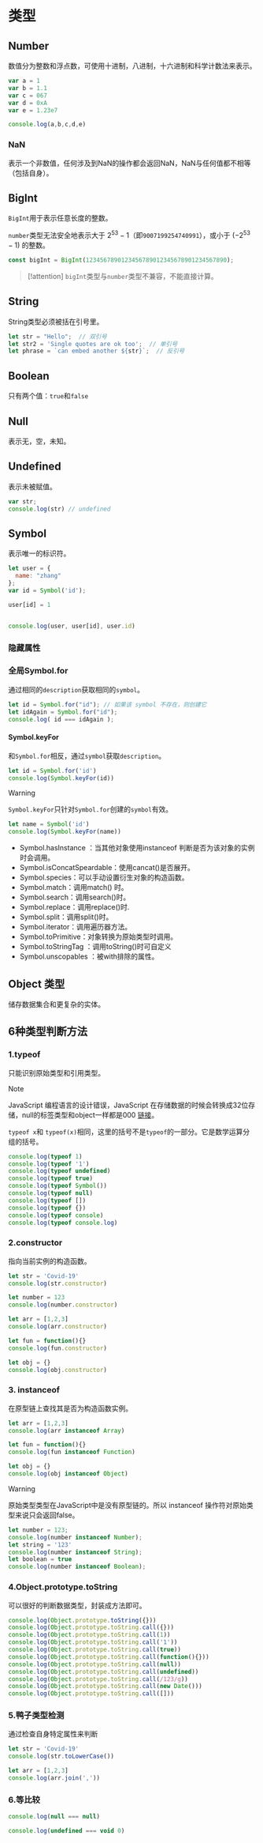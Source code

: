 # 类型
## Number

数值分为整数和浮点数，可使用十进制，八进制，十六进制和科学计数法来表示。


```js
var a = 1
var b = 1.1
var c = 067
var d = 0xA
var e = 1.23e7

console.log(a,b,c,d,e)
```


### NaN

表示一个非数值，任何涉及到NaN的操作都会返回NaN，NaN与任何值都不相等（包括自身）。

## BigInt
`BigInt`用于表示任意长度的整数。

`number`类型无法安全地表示大于 $2^{53}-1$（即`9007199254740991`），或小于 ($-2^{53}-1$) 的整数。


```js
const bigInt = BigInt(1234567890123456789012345678901234567890);
```
  


> [!attention]
> `bigInt`类型与`number`类型不兼容，不能直接计算。

## String

String类型必须被括在引号里。

```js
let str = "Hello";  // 双引号
let str2 = 'Single quotes are ok too';  // 单引号
let phrase = `can embed another ${str}`;  // 反引号
```

## Boolean

只有两个值：`true`和`false`

## Null

表示无，空，未知。

## Undefined

表示未被赋值。

```js
var str;
console.log(str) // undefined
```

## Symbol

表示唯一的标识符。

```js
let user = { 
  name: "zhang"
};
var id = Symbol('id');

user[id] = 1


console.log(user, user[id], user.id)
```

### 隐藏属性

### 全局Symbol.for

通过相同的`description`获取相同的`symbol`。

```js
let id = Symbol.for("id"); // 如果该 symbol 不存在，则创建它
let idAgain = Symbol.for("id");
console.log( id === idAgain );
```

#### Symbol.keyFor

和`Symbol.for`相反，通过`symbol`获取`description`。

```js
let id = Symbol.for('id')
console.log(Symbol.keyFor(id))
```

> [!warning]
> `Symbol.keyFor`只针对`Symbol.for`创建的`symbol`有效。
> ```js
> let name = Symbol('id')
> console.log(Symbol.keyFor(name))
> ```

- Symbol.hasInstance ：当其他对象使用instanceof 判断是否为该对象的实例时会调用。
- Symbol.isConcatSpeardable：使用cancat()是否展开。
- Symbol.species：可以手动设置衍生对象的构造函数。
- Symbol.match：调用match() 时。
- Symbol.search：调用search()时。
- Symbol.replace：调用replace()时.
- Symbol.split：调用split()时。
- Symbol.iterator：调用遍历器方法。
- Symbol.toPrimitive：对象转换为原始类型时调用。
- Symbol.toStringTag ：调用toString()时可自定义
- Symbol.unscopables ：被with排除的属性。

## Object 类型

储存数据集合和更复杂的实体。

## 6种类型判断方法

### 1.typeof

只能识别原始类型和引用类型。

> [!note]
> JavaScript 编程语言的设计错误，JavaScript 在存储数据的时候会转换成32位存储，null的标签类型和object一样都是000 [链接](https://2ality.com/2013/10/typeof-null.html)。

`typeof x`和 `typeof(x)`相同，这里的括号不是`typeof`的一部分。它是数学运算分组的括号。

```js
console.log(typeof 1)
console.log(typeof '1')
console.log(typeof undefined)
console.log(typeof true)
console.log(typeof Symbol())
console.log(typeof null)
console.log(typeof [])
console.log(typeof {})
console.log(typeof console)
console.log(typeof console.log)
```

### 2.constructor

指向当前实例的构造函数。

```js
let str = 'Covid-19'
console.log(str.constructor)

let number = 123
console.log(number.constructor)

let arr = [1,2,3]
console.log(arr.constructor)

let fun = function(){}
console.log(fun.constructor)

let obj = {}
console.log(obj.constructor)
```

### 3. instanceof

在原型链上查找其是否为构造函数实例。

```js
let arr = [1,2,3]
console.log(arr instanceof Array) 

let fun = function(){}
console.log(fun instanceof Function)

let obj = {}
console.log(obj instanceof Object)
```

> [!warning]
> 原始类型类型在JavaScript中是没有原型链的。所以 instanceof 操作符对原始类型来说只会返回false。
> ```js
> let number = 123;
> console.log(number instanceof Number);
> let string = '123'
> console.log(number instanceof String);
> let boolean = true
> console.log(number instanceof Boolean);
> ```


### 4.Object.prototype.toString

可以很好的判断数据类型，封装成方法即可。

```js
console.log(Object.prototype.toString({}))       
console.log(Object.prototype.toString.call({}))
console.log(Object.prototype.toString.call(1))    
console.log(Object.prototype.toString.call('1'))  
console.log(Object.prototype.toString.call(true))  
console.log(Object.prototype.toString.call(function(){}))  
console.log(Object.prototype.toString.call(null))   
console.log(Object.prototype.toString.call(undefined)) 
console.log(Object.prototype.toString.call(/123/g))    
console.log(Object.prototype.toString.call(new Date())) 
console.log(Object.prototype.toString.call([]))       
```

### 5.鸭子类型检测

通过检查自身特定属性来判断

```js
let str = 'Covid-19'
console.log(str.toLowerCase())

let arr = [1,2,3]
console.log(arr.join(','))
```

### 6.等比较

```js
console.log(null === null)

console.log(undefined === void 0)
```
